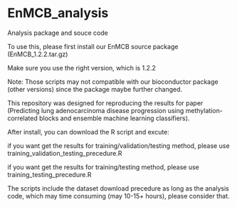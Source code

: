 # EnMCB_analysis
Analysis package and souce code

To use this, please first install our EnMCB source package (EnMCB_1.2.2.tar.gz)

Make sure you use the right version, which is 1.2.2

Note: Those scripts may not compatible with our bioconductor package (other versions) since the package maybe further changed.

This repository was designed for reproducing the results for paper (Predicting lung adenocarcinoma disease progression using methylation-correlated blocks and ensemble machine learning classifiers).

After install, you can download the R script and excute:

if you want get the results for training/validation/testing method, please use training_validation_testing_precedure.R

if you want get the results for training/testing method, please use training_testing_precedure.R

The scripts include the dataset download precedure as long as the analysis code, which may time consuming (may 10-15+ hours), please consider that.

